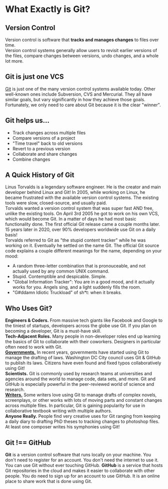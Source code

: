 # What Exactly is Git?

## Version Control

Version control is software that <strong>tracks and manages changes</strong> to files over time.</br>
Version control systems generally allow users to revisit earlier versions of the files, compare changes between versions, undo changes, and a whole lot more.</br>

## Git is just one VCS

<a href="https://git-scm.com/">Git</a> is just one of the many version control systems available today. Other well-known ones include Subversion, CVS and Mercurial. They all have similar goals, but vary significantly in how they achieve those goals. Fortunately, we only need to care about Git because it is the clear "winner".

## Git helps us...

<ul>
    <li>Track changes across multiple files</li>
    <li>Compare versions of a project</li>
    <li>"Time travel" back to old versions</li>
    <li>Revert to a previous version</li>
    <li>Collaborate and share changes</li>
    <li>Combine changes</li>
</ul>

## A Quick History of Git

Linus Torvalds is a legendary software engineer. He is the creator and main developer behind Linux and Git! In 2005, while working on Linux, he became frustrated with the available version control systems. The existing tools were slow, closed-source, and usually paid.<br />
Torvalds wanted a version control system that was super fast AND free, unlike the existing tools. On April 3rd 2005 he got to work on his own VCS, which would become Git. In a matter of days he had most basic functionality done. The first official Git release came a couple months later. 15 years later in 2020, over 90% developers worldwide use Git on a daily basis!<br />
Torvalds referred to Git as "the stupid content tracker" while he was working on it. Eventually he settled on the name Git. The official Git source code explains a couple different meanings for the name, depending on your mood:

<ul>
    <li>A random three-letter combination that is pronouceable, and not actually used by any common UNIX command.</li>
    <li>Stupid. Contemptible and despicable. Simple.</li>
    <li>"Global Information Tracker": You are in a good mood, and it actually works for you. Angels sing, and a light suddenly fills the room.</li>
    <li>"G#ddamn Idiotic Truckload" of sh*t: when it breaks.</li>
</ul>

## Who Uses Git?

<strong>Engineers & Coders.</strong> From massive tech giants like Facebook and Google to the tiniest of startups, developers across the globe use Git. If you plan on becoming a developer, Git is a must-have skill.<br />
<strong>Tech-Adjacent Roles.</strong> Many people in non-developer roles end up learning the basics of Git to collaborate with their coworkers. Designers in particular often need to work with Git.<br />
<strong><a href="https://government.github.com/community/">Governments.</a></strong> In recent years, governments have started using Git to manage the drafting of laws. Washington DC City council uses Git & GitHub to publish its laws. Citizens have even found and fixed typos collaboratively using Git!<br />
<strong>Scientists.</strong> Git is commonly used by research teams at universities and agencies around the world to manage code, data sets, and more. Git and GitHub is especially powerful in the peer-reviewed world of science and research.<br />
<strong><a href="https://github.com/HoTT/book">Writers.</a></strong> Some writers love using Git to manage drafts of complex novels, screenplays, or other works with lots of moving parts and constant changes across multiple files. In particular, Git is gaining popularity for use in collaborative textbook writing with multiple authors.<br />
<strong>Anyone Really.</strong> People find very creative uses for Git ranging from keeping a daily diary to drafting PhD theses to tracking changes to photoshop files. At least one composer writes his symphonies using Git!<br />

## Git !== GitHub

<strong>Git</strong> is a version control software that runs locally on your machine. You don't need to register for an account. You don't need the internet to use it. You can use Git without ever touching GitHub.
<strong>GitHub</strong> is a service that hosts Git repositories in the cloud and makes it easier to collaborate with other people. You do need to sign up for an account to use GitHub. It is an online place to share work that is done using Git.
